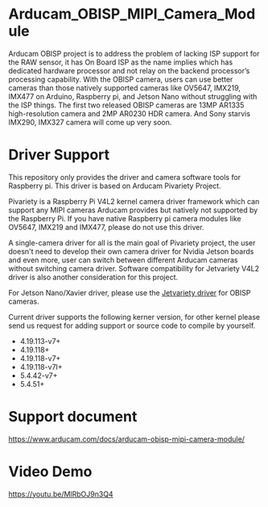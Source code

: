 # Arducam_OBISP_MIPI_Camera_Module

Arducam OBISP project is to address the problem of lacking ISP support for the RAW sensor, it has On Board ISP as the name implies which has dedicated hardware processor and not relay on the backend processor’s processing capability. With the OBISP camera, users can use better cameras than those natively supported cameras like OV5647, IMX219, IMX477 on Arduino, Raspberry pi, and Jetson Nano without struggling with the ISP things. The first two released OBISP cameras are 13MP AR1335 high-resolution camera and 2MP AR0230 HDR camera. And Sony starvis IMX290, IMX327 camera will come up very soon.

# Driver Support
This repository only provides the driver and camera software tools for Raspberry pi. This driver is based on Arducam Pivariety Project.

Pivariety is a Raspberry Pi V4L2 kernel camera driver framework which can support any MIPI cameras Arducam provides but natively not supported by the Raspberry Pi. If you have native Raspberry pi camera modules like OV5647, IMX219 and IMX477, please do not use this driver. 

A single-camera driver for all is the main goal of Pivariety project, the user doesn't need to develop their own camera driver for Nvidia Jetson boards and even more, user can switch between different Arducam cameras without switching camera driver. Software compatibility for Jetvariety V4L2 driver is also another consideration for this project. 

For Jetson Nano/Xavier driver, please use the [Jetvariety driver](https://github.com/ArduCAM/MIPI_Camera/tree/master/Jetson/Jetvariety/driver) for OBISP cameras.

Current driver supports the following kerner version, for other kernel please send us request for adding support or source code to compile by yourself.
* 4.19.113-v7+
* 4.19.118+
* 4.19.118-v7+
* 4.19.118-v7I+
* 5.4.42-v7+
* 5.4.51+
# Support document
https://www.arducam.com/docs/arducam-obisp-mipi-camera-module/

# Video Demo
https://youtu.be/MlRbOJ9n3Q4

